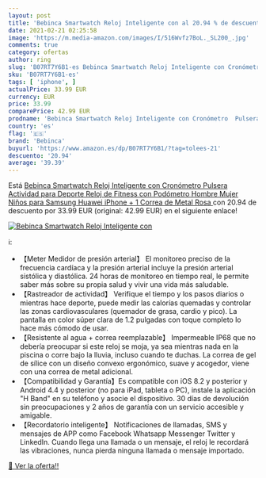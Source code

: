 ```yaml
---
layout: post
title: 'Bebinca Smartwatch Reloj Inteligente con al 20.94 % de descuento'
date: 2021-02-21 02:25:58
image: 'https://m.media-amazon.com/images/I/516Wvfz7BoL._SL200_.jpg'
comments: true
category: ofertas
author: ring
slug: 'B07RT7Y6B1-es Bebinca Smartwatch Reloj Inteligente con Cronómetro...'
sku: 'B07RT7Y6B1-es'
tags: [ 'iphone', ]
actualPrice: 33.99 EUR
currency: EUR
price: 33.99
comparePrice: 42.99 EUR
prodname: 'Bebinca Smartwatch Reloj Inteligente con Cronómetro  Pulsera Actividad para Deporte Reloj de Fitness con Podómetro Hombre Mujer Niños para Samsung Huawei iPhone + 1 Correa de Metal Rosa '
country: 'es'
flag: '🇪🇸'
brand: 'Bebinca'
buyurl: 'https://www.amazon.es/dp/B07RT7Y6B1/?tag=tolees-21'
descuento: '20.94'
average: '39.39'
---
```


Está [Bebinca Smartwatch Reloj Inteligente con Cronómetro  Pulsera Actividad para Deporte Reloj de Fitness con Podómetro Hombre Mujer Niños para Samsung Huawei iPhone + 1 Correa de Metal Rosa ](https://www.amazon.es/dp/B07RT7Y6B1/?tag=tolees-21) con 20.94 de descuento por 33.99 EUR (original: 42.99 EUR) en el siguiente enlace!

[![Bebinca Smartwatch Reloj Inteligente con](https://m.media-amazon.com/images/I/516Wvfz7BoL._SL200_.jpg)](https://www.amazon.es/dp/B07RT7Y6B1/?tag=tolees-21)

ℹ️:

- 【Meter Medidor de presión arterial】 El monitoreo preciso de la frecuencia cardíaca y la presión arterial incluye la presión arterial sistólica y diastólica. 24 horas de monitoreo en tiempo real, le permite saber más sobre su propia salud y vivir una vida más saludable.
- 【Rastreador de actividad】 Verifique el tiempo y los pasos diarios o mientras hace deporte, puede medir las calorías quemadas y controlar las zonas cardiovasculares (quemador de grasa, cardio y pico). La pantalla en color súper clara de 1.2 pulgadas con toque completo lo hace más cómodo de usar.
- 【Resistente al agua + correa reemplazable】 Impermeable IP68 que no debería preocupar si este reloj se moja, ya sea mientras nada en la piscina o corre bajo la lluvia, incluso cuando te duchas. La correa de gel de sílice con un diseño convexo ergonómico, suave y acogedor, viene con una correa de metal adicional.
- 【Compatibilidad y Garantía】Es compatible con iOS 8.2 y posterior y Android 4.4 y posterior (no para iPad, tableta o PC), instale la aplicación "H Band" en su teléfono y asocie el dispositivo. 30 días de devolución sin preocupaciones y 2 años de garantía con un servicio accesible y amigable.
- 【Recordatorio inteligente】 Notificaciones de llamadas, SMS y mensajes de APP como Facebook Whatsapp Messenger Twitter y LinkedIn. Cuando llega una llamada o un mensaje, el reloj le recordará las vibraciones, nunca pierda ninguna llamada o mensaje importado.

[🛒 Ver la oferta!!](https://www.amazon.es/dp/B07RT7Y6B1/?tag=tolees-21)
